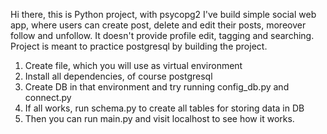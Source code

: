 Hi there, this is Python project, with psycopg2 I've build simple social web app, where users can create post, delete and edit their posts, moreover follow and unfollow. It doesn't provide profile edit, tagging and searching. Project is meant to practice postgresql by building the project.

1. Create file, which you will use as virtual environment
2. Install all dependencies, of course postgresql
3. Create DB in that environment and try running config_db.py and connect.py
4. If all works, run schema.py to create all tables for storing data in DB
5. Then you can run main.py and visit localhost to see how it works.
